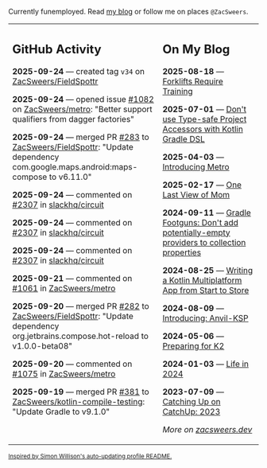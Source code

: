 Currently funemployed. Read [my blog](https://zacsweers.dev/) or follow me on places `@ZacSweers`.

<table><tr><td valign="top" width="60%">

## GitHub Activity
<!-- githubActivity starts -->
**2025-09-24** — created tag `v34` on [ZacSweers/FieldSpottr](https://github.com/ZacSweers/FieldSpottr)

**2025-09-24** — opened issue [#1082](https://github.com/ZacSweers/metro/issues/1082) on [ZacSweers/metro](https://github.com/ZacSweers/metro): "Better support qualifiers from dagger factories"

**2025-09-24** — merged PR [#283](https://github.com/ZacSweers/FieldSpottr/pull/283) to [ZacSweers/FieldSpottr](https://github.com/ZacSweers/FieldSpottr): "Update dependency com.google.maps.android:maps-compose to v6.11.0"

**2025-09-24** — commented on [#2307](https://github.com/slackhq/circuit/pull/2307#issuecomment-3329875791) in [slackhq/circuit](https://github.com/slackhq/circuit)

**2025-09-24** — commented on [#2307](https://github.com/slackhq/circuit/pull/2307#issuecomment-3329756595) in [slackhq/circuit](https://github.com/slackhq/circuit)

**2025-09-24** — commented on [#2307](https://github.com/slackhq/circuit/pull/2307#issuecomment-3328485201) in [slackhq/circuit](https://github.com/slackhq/circuit)

**2025-09-21** — commented on [#1061](https://github.com/ZacSweers/metro/issues/1061#issuecomment-3315532952) in [ZacSweers/metro](https://github.com/ZacSweers/metro)

**2025-09-20** — merged PR [#282](https://github.com/ZacSweers/FieldSpottr/pull/282) to [ZacSweers/FieldSpottr](https://github.com/ZacSweers/FieldSpottr): "Update dependency org.jetbrains.compose.hot-reload to v1.0.0-beta08"

**2025-09-20** — commented on [#1075](https://github.com/ZacSweers/metro/pull/1075#issuecomment-3314759135) in [ZacSweers/metro](https://github.com/ZacSweers/metro)

**2025-09-19** — merged PR [#381](https://github.com/ZacSweers/kotlin-compile-testing/pull/381) to [ZacSweers/kotlin-compile-testing](https://github.com/ZacSweers/kotlin-compile-testing): "Update Gradle to v9.1.0"
<!-- githubActivity ends -->
</td><td valign="top" width="40%">

## On My Blog
<!-- blog starts -->
**2025-08-18** — [Forklifts Require Training](https://www.zacsweers.dev/forklifts-require-training/)

**2025-07-01** — [Don't use Type-safe Project Accessors with Kotlin Gradle DSL](https://www.zacsweers.dev/dont-use-type-safe-project-accessors-with-kotlin-gradle-dsl/)

**2025-04-03** — [Introducing Metro](https://www.zacsweers.dev/introducing-metro/)

**2025-02-17** — [One Last View of Mom](https://www.zacsweers.dev/one-last-view-of-mom/)

**2024-09-11** — [Gradle Footguns: Don't add potentially-empty providers to collection properties](https://www.zacsweers.dev/gradle-footgun-adding-empty-providers-to-collection-properties/)

**2024-08-25** — [Writing a Kotlin Multiplatform App from Start to Store](https://www.zacsweers.dev/writing-a-kotlin-multiplatform-app-from-start-to-store/)

**2024-08-09** — [Introducing: Anvil-KSP](https://www.zacsweers.dev/introducing-anvil-ksp/)

**2024-05-06** — [Preparing for K2](https://www.zacsweers.dev/preparing-for-k2/)

**2024-01-03** — [Life in 2024](https://www.zacsweers.dev/life-in-2024/)

**2023-07-09** — [Catching Up on CatchUp: 2023](https://www.zacsweers.dev/catching-up-on-catchup-2023/)
<!-- blog ends -->
_More on [zacsweers.dev](https://zacsweers.dev/)_
</td></tr></table>

<sub><a href="https://simonwillison.net/2020/Jul/10/self-updating-profile-readme/">Inspired by Simon Willison's auto-updating profile README.</a></sub>
